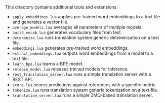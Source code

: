 This directory contains additional tools and extensions.

* `apply_embeddings.lua` applies pre-trained word embeddings to a text file and generates a vector file.
* `average_models.lua` averages all parameters of multiple models.
* `build_vocab.lua` generates vocabulary files from text.
* `detokenize.lua` runs translation system generic detokenization on a text file.
* `embeddings.lua` generates pre-trained word embeddings.
* `extract_embeddings.lua` outputs word embeddings from a model to a text file.
* `learn_bpe.lua` learns a BPE model.
* `release_model.lua` releases trained models for inference.
* `rest_translation_server.lua` runs a simple translation server with a REST API.
* `score.lua` scores predictions against references with a specific metric.
* `tokenize.lua` runs translation system generic tokenization on a text file.
* `translation_server.lua` runs a simple ZMQ-based translation server.
